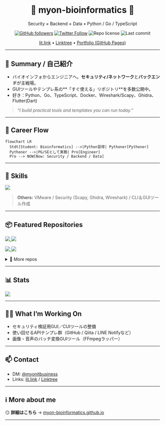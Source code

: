<!-- Centered headline -->
<h1 align="center">🐍 myon-bioinformatics 🎸</h1>
<p align="center">
  Security × Backend × Data • Python / Go / TypeScript
</p>

<p align="center">
  <!-- Badges -->
  <a href="https://github.com/myon-bioinformatics"><img alt="GitHub followers" src="https://img.shields.io/github/followers/myon-bioinformatics?style=social"></a>
  <a href="https://twitter.com/myonitbusiness"><img alt="Twitter Follow" src="https://img.shields.io/twitter/follow/myonitbusiness?style=social"></a>
  <img alt="Repo license" src="https://img.shields.io/github/license/myon-bioinformatics/python3nmap_GUI_for_Beginners">
  <img alt="Last commit" src="https://img.shields.io/github/last-commit/myon-bioinformatics/myon-bioinformatics">
</p>

<p align="center">
  <a href="https://lit.link/myon123">lit.link</a> •
  <a href="https://linktr.ee/myon123">Linktree</a> •
  <a href="https://myon-bioinformatics.github.io/">Portfolio (GitHub Pages)</a>
</p>

---

## 👋 Summary / 自己紹介
- バイオインフォからエンジニアへ。**セキュリティ/ネットワーク**と**バックエンド**が主戦場。  
- GUIツールやテンプレ系の**「すぐ使える」リポジトリ**を多数公開中。  
- 好き：Python、Go、TypeScript、Docker、Wireshark/Scapy、Ghidra、Flutter(Dart)

> _“I build practical tools and templates you can run today.”_

---

## 🧭 Career Flow
```mermaid
flowchart LR
  Stdt[Student: Bioinformatics] -->|Python習得| Pythoner[Pythoner]
  Pythoner -->|PG/SEとして実務| Pro[Engineer]
  Pro --> NOW[Now: Security / Backend / Data]
````

---

## 🧰 Skills

<img src="https://skillicons.dev/icons?i=python,go,typescript,js,html,css,github,git,vscode,docker,linux,dart,flutter,androidstudio,aws" />

> **Others:** VMware / Security (Scapy, Ghidra, Wireshark) / CLI＆GUIツール作成

---

## 📦 Featured Repositories

<!-- “pin” cards: change repo names if you want -->

<p align="left">
  <a href="https://github.com/myon-bioinformatics/python3nmap_GUI_for_Beginners">
    <img src="https://github-readme-stats.vercel.app/api/pin/?username=myon-bioinformatics&repo=python3nmap_GUI_for_Beginners&theme=vue-dark" />
  </a>
  <a href="https://github.com/myon-bioinformatics/scapy_GUI_for_Beginners">
    <img src="https://github-readme-stats.vercel.app/api/pin/?username=myon-bioinformatics&repo=scapy_GUI_for_Beginners&theme=vue-dark" />
  </a>
</p>
<p align="left">
  <a href="https://github.com/myon-bioinformatics/convert_img_fmt_to_webp-GUI-">
    <img src="https://github-readme-stats.vercel.app/api/pin/?username=myon-bioinformatics&repo=convert_img_fmt_to_webp-GUI-&theme=vue-dark" />
  </a>
  <a href="https://github.com/myon-bioinformatics/niconicoSearchAPI_Template">
    <img src="https://github-readme-stats.vercel.app/api/pin/?username=myon-bioinformatics&repo=niconicoSearchAPI_Template&theme=vue-dark" />
  </a>
</p>

<details>
<summary>🔎 More repos</summary>

* [GitHub\_api\_Template](https://github.com/myon-bioinformatics/GitHub_api_Template)
* [Qiita\_API\_Template](https://github.com/myon-bioinformatics/Qiita_API_Template)
* [LINENotifyAPI\_Template](https://github.com/myon-bioinformatics/LINENotifyAPI_Template)
* [convert\_img\_fmt\_to\_webp-CUI-](https://github.com/myon-bioinformatics/convert_img_fmt_to_webp-CUI-)
* [search\_seq\_including\_spaces](https://github.com/myon-bioinformatics/search_seq_including_spaces)
* [myon-bioinformatics.github.io](https://github.com/myon-bioinformatics/myon-bioinformatics.github.io)
* [HelpYouBuildServer](https://github.com/myon-bioinformatics/HelpYouBuildServer)
* [AttentionToJapaneseBeginners](https://github.com/myon-bioinformatics/AttentionToJapaneseBeginners)
* [flutter\_navigation\_basic](https://github.com/myon-bioinformatics/flutter_navigation_basic)

</details>

---

## 📊 Stats

<p align="left">
  <a href="https://github.com/myon-bioinformatics">
    <img src="https://github-readme-stats.vercel.app/api/top-langs/?username=myon-bioinformatics&layout=compact&theme=vue-dark" />
  </a>
</p>

---

## 🧑‍💻 What I’m Working On

* セキュリティ検証用GUI／CUIツールの整備
* 使い回せるAPIテンプレ群（GitHub / Qiita / LINE Notifyなど）
* 画像・音声のバッチ変換GUIツール（FFmpegラッパー）

---

## 📫 Contact

* DM: <a href="https://twitter.com/myonitbusiness">@myonitbusiness</a>
* Links: <a href="https://lit.link/myon123">lit.link</a> / <a href="https://linktr.ee/myon123">Linktree</a>

---

## ℹ️ More about me

😏 **詳細はこちら** → <a href="https://myon-bioinformatics.github.io/">myon-bioinformatics.github.io</a>

---

